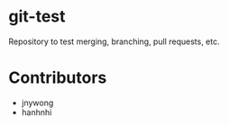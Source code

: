 # git-test
Repository to test merging, branching, pull requests, etc.

# Contributors

* jnywong
* hanhnhi
